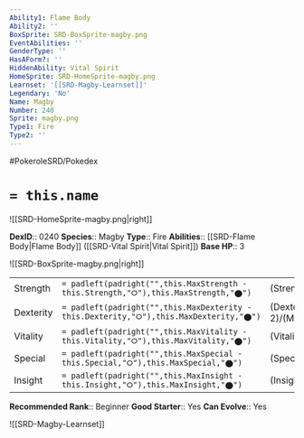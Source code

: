 ```yaml
---
Ability1: Flame Body
Ability2: ''
BoxSprite: SRD-BoxSprite-magby.png
EventAbilities: ''
GenderType: ''
HasAForm?: ''
HiddenAbility: Vital Spirit
HomeSprite: SRD-HomeSprite-magby.png
Learnset: '[[SRD-Magby-Learnset]]'
Legendary: 'No'
Name: Magby
Number: 240
Sprite: magby.png
Type1: Fire
Type2: ''
---
```


#PokeroleSRD/Pokedex

# `= this.name`

![[SRD-HomeSprite-magby.png|right]]

**DexID**:: 0240
**Species**:: Magby
**Type**:: Fire
**Abilities**:: [[SRD-Flame Body|Flame Body]] ([[SRD-Vital Spirit|Vital Spirit]])
**Base HP**:: 3

![[SRD-BoxSprite-magby.png|right]]

|           |                                                                                        |                                          |
| --------- | -------------------------------------------------------------------------------------- | ---------------------------------------- |
| Strength  | `= padleft(padright("",this.MaxStrength - this.Strength,"⭘"),this.MaxStrength,"⬤")`    | (Strength::2)/(MaxStrength::4)   |
| Dexterity | `= padleft(padright("",this.MaxDexterity - this.Dexterity,"⭘"),this.MaxDexterity,"⬤")` | (Dexterity:: 2)/(MaxDexterity::4) |
| Vitality  | `= padleft(padright("",this.MaxVitality - this.Vitality,"⭘"),this.MaxVitality,"⬤")`    | (Vitality::1)/(MaxVitality::3)   |
| Special   | `= padleft(padright("",this.MaxSpecial - this.Special,"⭘"),this.MaxSpecial,"⬤")`       | (Special::1)/(MaxSpecial::3)     |
| Insight   | `= padleft(padright("",this.MaxInsight - this.Insight,"⭘"),this.MaxInsight,"⬤")`       | (Insight::1)/(MaxInsight::3)     |

**Recommended Rank**:: Beginner
**Good Starter**:: Yes
**Can Evolve**:: Yes

![[SRD-Magby-Learnset]]